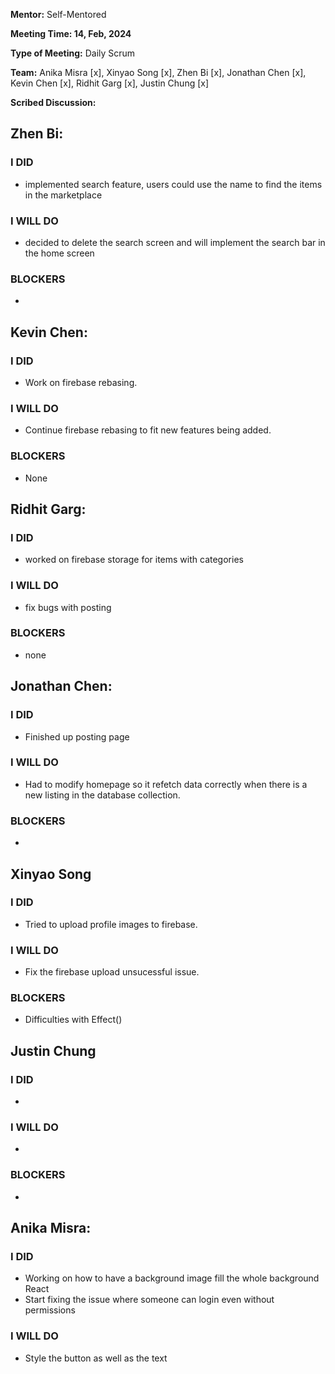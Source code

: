 **Mentor:** Self-Mentored

**Meeting Time: 14, Feb, 2024** 

**Type of Meeting:** Daily Scrum

**Team:** Anika Misra [x], Xinyao Song [x], Zhen Bi [x], Jonathan Chen [x], Kevin Chen [x], Ridhit Garg [x], Justin Chung [x]

**Scribed Discussion:**

## **Zhen Bi:**  
### **I DID**  
- implemented search feature, users could use the name to find the items in the marketplace

### **I WILL DO**  
- decided to delete the search screen and will implement the search bar in the home screen

### **BLOCKERS**  
- 

## **Kevin Chen:**  
### **I DID**  
- Work on firebase rebasing.

### **I WILL DO**  
- Continue firebase rebasing to fit new features being added.

### **BLOCKERS**  
- None

## **Ridhit Garg:**  
### **I DID**  
-  worked on firebase storage for items with categories

### **I WILL DO**  
- fix bugs with posting

### **BLOCKERS**  
- none

## **Jonathan Chen:**  
### **I DID**  
- Finished up posting page

### **I WILL DO**  
- Had to modify homepage so it refetch data correctly when there is a new listing in the database collection.

### **BLOCKERS**  
- 

## **Xinyao Song**  
### **I DID**  
- Tried to upload profile images to firebase. 

### **I WILL DO**  
- Fix the firebase upload unsucessful issue. 

### **BLOCKERS**  
- Difficulties with Effect() 

## **Justin Chung**  
### **I DID**  
- 

### **I WILL DO**  
- 

### **BLOCKERS**  
-
## **Anika Misra:**  
### **I DID**  
- Working on how to have a background image fill the whole background React
- Start fixing the issue where someone can login even without permissions

### **I WILL DO**  
- Style the button as well as the text
